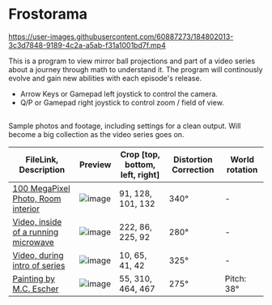 # Frostorama
https://user-images.githubusercontent.com/60887273/184802013-3c3d7848-9189-4c2a-a5ab-f31a1001bd7f.mp4

This is a program to view mirror ball projections and part of a video series about a journey through math to understand it. The program will continously evolve and gain new abilities with each episode's release.
- Arrow Keys or Gamepad left joystick to control the camera.
- Q/P or Gamepad right joystick to control zoom / field of view.
##
Sample photos and footage, including settings for a clean output. Will become a big collection as the video series goes on.

| FileLink, Description | Preview | Crop [top, bottom, left, right] |Distortion Correction|World rotation|
| ------------- | ------------- | ------------- | ------------- | ------------- |
| [100 MegaPixel Photo, Room interior](https://github.com/FrostKiwi/frostorama/releases/download/v0.1/photo00_room.JPG) | ![image](https://user-images.githubusercontent.com/60887273/184806199-00768057-0233-4a06-ab26-1f295aa2e54b.png)| 91, 128, 101, 132  |340°| - |
| [Video, inside of a running microwave](https://github.com/FrostKiwi/frostorama/releases/download/v0.1/video01_microwave.mp4) | ![image](https://user-images.githubusercontent.com/60887273/184810063-d060baf6-1815-4c92-99c0-b26fe12c7a74.png)|222, 86, 225, 92  |280°| - |
| [Video, during intro of series](https://github.com/FrostKiwi/frostorama/releases/download/v0.1/video00_intro.mp4) | ![image](https://user-images.githubusercontent.com/60887273/184812463-ddde536d-4641-48b8-bea7-8032c753a552.png)|10, 65, 41, 42  |325°| - |
| [Painting by M.C. Escher](https://github.com/FrostKiwi/frostorama/releases/download/v0.1/photo01_painting.jpg) | ![image](https://user-images.githubusercontent.com/60887273/184804146-34193dd0-17d0-4c8e-a7a4-1ab15e882340.png)  |55, 310, 464, 467  |275°| Pitch: 38° |
